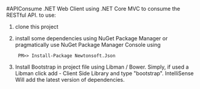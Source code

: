 #APIConsume
.NET Web Client using .NET Core MVC to consume the RESTful API.
to use:

1. clone this project
2. install some dependencies using NuGet Package Manager or pragmatically use NuGet Package Manager Console using

        PM>> Install-Package Newtonsoft.Json
    
3. Install Bootstrap in project file using Libman / Bower. Simply, if used a Libman click add - Client Side Library and type "bootstrap". IntelliSense Will add the latest version of dependencies.
